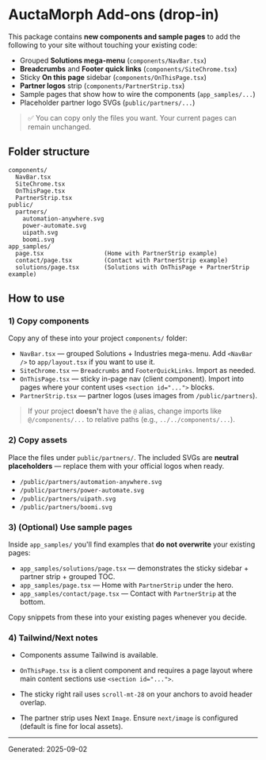 # AuctaMorph Add-ons (drop-in)

This package contains **new components and sample pages** to add the following to your site without touching your existing code:

- Grouped **Solutions mega-menu** (`components/NavBar.tsx`)
- **Breadcrumbs** and **Footer quick links** (`components/SiteChrome.tsx`)
- Sticky **On this page** sidebar (`components/OnThisPage.tsx`)
- **Partner logos** strip (`components/PartnerStrip.tsx`)
- Sample pages that show how to wire the components (`app_samples/...`)
- Placeholder partner logo SVGs (`public/partners/...`)

> ✅ You can copy only the files you want. Your current pages can remain unchanged.

## Folder structure

```
components/
  NavBar.tsx
  SiteChrome.tsx
  OnThisPage.tsx
  PartnerStrip.tsx
public/
  partners/
    automation-anywhere.svg
    power-automate.svg
    uipath.svg
    boomi.svg
app_samples/
  page.tsx                 (Home with PartnerStrip example)
  contact/page.tsx         (Contact with PartnerStrip example)
  solutions/page.tsx       (Solutions with OnThisPage + PartnerStrip example)
```

## How to use

### 1) Copy components

Copy any of these into your project `components/` folder:

- `NavBar.tsx` — grouped Solutions + Industries mega-menu. Add `<NavBar />` to `app/layout.tsx` if you want to use it.
- `SiteChrome.tsx` — `Breadcrumbs` and `FooterQuickLinks`. Import as needed.
- `OnThisPage.tsx` — sticky in-page nav (client component). Import into pages where your content uses `<section id="...">` blocks.
- `PartnerStrip.tsx` — partner logos (uses images from `/public/partners`).

> If your project **doesn't** have the `@` alias, change imports like `@/components/...` to relative paths (e.g., `../../components/...`).

### 2) Copy assets

Place the files under `public/partners/`. The included SVGs are **neutral placeholders** — replace them with your official logos when ready.

- `/public/partners/automation-anywhere.svg`
- `/public/partners/power-automate.svg`
- `/public/partners/uipath.svg`
- `/public/partners/boomi.svg`

### 3) (Optional) Use sample pages

Inside `app_samples/` you'll find examples that **do not overwrite** your existing pages:

- `app_samples/solutions/page.tsx` — demonstrates the sticky sidebar + partner strip + grouped TOC.
- `app_samples/page.tsx` — Home with `PartnerStrip` under the hero.
- `app_samples/contact/page.tsx` — Contact with `PartnerStrip` at the bottom.

Copy snippets from these into your existing pages whenever you decide.

### 4) Tailwind/Next notes

- Components assume Tailwind is available.
- `OnThisPage.tsx` is a client component and requires a page layout where main content sections use `<section id="...">`.

- The sticky right rail uses `scroll-mt-28` on your anchors to avoid header overlap.
- The partner strip uses Next `Image`. Ensure `next/image` is configured (default is fine for local assets).

---

Generated: 2025-09-02
